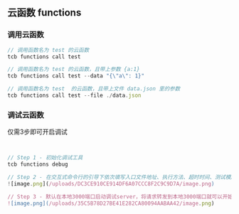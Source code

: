 ## 云函数 functions

### 调用云函数
```javascript
// 调用函数名为 test 的云函数
tcb functions call test

// 调用函数名为 test 的云函数，且带上参数 {a:1}
tcb functions call test --data "{\"a\": 1}"

// 调用函数名为 test  的云函数，且带上文件 data.json 里的参数
tcb functions call test --file ./data.json
```

### 调试云函数
仅需3步即可开启调试
```javascript


// Step 1 - 初始化调试工具
tcb functions debug

// Step 2 - 在交互式命令行的引导下依次填写入口文件地址、执行方法、超时时间、测试模版
![image.png](/uploads/DC3CE910CE914DF6A07CCC8F2C9C9D7A/image.png)

// Step 3 - 默认在本地3000端口启动调试server，将请求转发到本地3000端口就可以开始调试啦
![image.png](/uploads/35C5B78D27BE41E282CA80094AABAA42/image.png)

```


